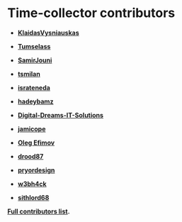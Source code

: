 Time-collector contributors
============================================

* **[KlaidasVysniauskas](https://github.com/KlaidasVysniauskas)**

* **[Tumselass](https://github.com/Tumselass)**

* **[SamirJouni](https://github.com/SamirJouni)**

* **[tsmilan](https://github.com/tsmilan)**

* **[israteneda](https://github.com/israteneda)**

* **[hadeybamz](https://github.com/hadeybamz)**

* **[Digital-Dreams-IT-Solutions](https://github.com/Digital-Dreams-IT-Solutions)**

* **[jamicope](https://github.com/jamicope)**

* **[Oleg Efimov](https://github.com/Sannis)**

* **[drood87](https://github.com/drood87)**

* **[pryordesign](https://github.com/pryordesign)**
* **[w3bh4ck](https://github.com/w3bh4ck)**

* **[sithlord68](https://github.com/sithlord68)**

**[Full contributors list](https://github.com/zero-to-mastery/time-collector/graphs/contributors).**
